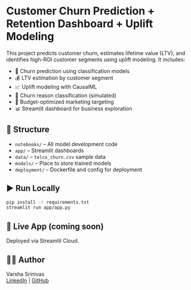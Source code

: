 
# Customer Churn Prediction + Retention Dashboard + Uplift Modeling

This project predicts customer churn, estimates lifetime value (LTV), and identifies high-ROI customer segments using uplift modeling. It includes:

- 🔁 Churn prediction using classification models
- 💰 LTV estimation by customer segment
- 📈 Uplift modeling with CausalML
- 🧠 Churn reason classification (simulated)
- 🎯 Budget-optimized marketing targeting
- 📊 Streamlit dashboard for business exploration

## 📁 Structure
- `notebooks/` – All model development code
- `app/` – Streamlit dashboards
- `data/` – `telco_churn.csv` sample data
- `models/` – Place to store trained models
- `deployment/` – Dockerfile and config for deployment

## ▶️ Run Locally
```bash
pip install -r requirements.txt
streamlit run app/app.py
```

## 🔗 Live App (coming soon)
Deployed via Streamlit Cloud.

## 👩‍💻 Author
Varsha Srinivas  
[LinkedIn](https://www.linkedin.com/in/varsha-srinivas-24011995) | [GitHub](https://github.com/VarshaSrinivasprojects)
